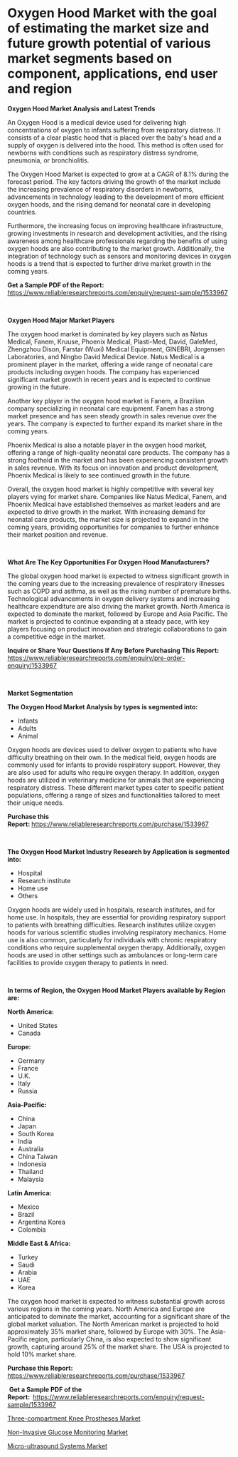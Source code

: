 <p><h1>Oxygen Hood Market with the goal of estimating the market size and future growth potential of various market segments based on component, applications, end user and region</h1></p><p><strong>Oxygen Hood Market Analysis and Latest Trends</strong></p>
<p><p>An Oxygen Hood is a medical device used for delivering high concentrations of oxygen to infants suffering from respiratory distress. It consists of a clear plastic hood that is placed over the baby's head and a supply of oxygen is delivered into the hood. This method is often used for newborns with conditions such as respiratory distress syndrome, pneumonia, or bronchiolitis.</p><p>The Oxygen Hood Market is expected to grow at a CAGR of 8.1% during the forecast period. The key factors driving the growth of the market include the increasing prevalence of respiratory disorders in newborns, advancements in technology leading to the development of more efficient oxygen hoods, and the rising demand for neonatal care in developing countries.</p><p>Furthermore, the increasing focus on improving healthcare infrastructure, growing investments in research and development activities, and the rising awareness among healthcare professionals regarding the benefits of using oxygen hoods are also contributing to the market growth. Additionally, the integration of technology such as sensors and monitoring devices in oxygen hoods is a trend that is expected to further drive market growth in the coming years.</p></p>
<p><strong>Get a Sample PDF of the Report:&nbsp;</strong> <a href="https://www.reliableresearchreports.com/enquiry/request-sample/1533967">https://www.reliableresearchreports.com/enquiry/request-sample/1533967</a></p>
<p>&nbsp;</p>
<p><strong>Oxygen Hood Major Market Players</strong></p>
<p><p>The oxygen hood market is dominated by key players such as Natus Medical, Fanem, Kruuse, Phoenix Medical, Plasti-Med, David, GaleMed, Zhengzhou Dison, Farstar (Wuxi) Medical Equipment, GINEBRI, Jorgensen Laboratories, and Ningbo David Medical Device. Natus Medical is a prominent player in the market, offering a wide range of neonatal care products including oxygen hoods. The company has experienced significant market growth in recent years and is expected to continue growing in the future.</p><p>Another key player in the oxygen hood market is Fanem, a Brazilian company specializing in neonatal care equipment. Fanem has a strong market presence and has seen steady growth in sales revenue over the years. The company is expected to further expand its market share in the coming years.</p><p>Phoenix Medical is also a notable player in the oxygen hood market, offering a range of high-quality neonatal care products. The company has a strong foothold in the market and has been experiencing consistent growth in sales revenue. With its focus on innovation and product development, Phoenix Medical is likely to see continued growth in the future.</p><p>Overall, the oxygen hood market is highly competitive with several key players vying for market share. Companies like Natus Medical, Fanem, and Phoenix Medical have established themselves as market leaders and are expected to drive growth in the market. With increasing demand for neonatal care products, the market size is projected to expand in the coming years, providing opportunities for companies to further enhance their market position and revenue.</p></p>
<p>&nbsp;</p>
<p><strong>What Are The Key Opportunities For Oxygen Hood Manufacturers?</strong></p>
<p><p>The global oxygen hood market is expected to witness significant growth in the coming years due to the increasing prevalence of respiratory illnesses such as COPD and asthma, as well as the rising number of premature births. Technological advancements in oxygen delivery systems and increasing healthcare expenditure are also driving the market growth. North America is expected to dominate the market, followed by Europe and Asia Pacific. The market is projected to continue expanding at a steady pace, with key players focusing on product innovation and strategic collaborations to gain a competitive edge in the market.</p></p>
<p><strong>Inquire or Share Your Questions If Any Before Purchasing This Report:</strong> <a href="https://www.reliableresearchreports.com/enquiry/pre-order-enquiry/1533967">https://www.reliableresearchreports.com/enquiry/pre-order-enquiry/1533967</a></p>
<p>&nbsp;</p>
<p><strong>Market Segmentation</strong></p>
<p><strong>The Oxygen Hood Market Analysis by types is segmented into:</strong></p>
<p><ul><li>Infants</li><li>Adults</li><li>Animal</li></ul></p>
<p><p>Oxygen hoods are devices used to deliver oxygen to patients who have difficulty breathing on their own. In the medical field, oxygen hoods are commonly used for infants to provide respiratory support. However, they are also used for adults who require oxygen therapy. In addition, oxygen hoods are utilized in veterinary medicine for animals that are experiencing respiratory distress. These different market types cater to specific patient populations, offering a range of sizes and functionalities tailored to meet their unique needs.</p></p>
<p><strong>Purchase this Report:&nbsp;</strong><a href="https://www.reliableresearchreports.com/purchase/1533967">https://www.reliableresearchreports.com/purchase/1533967</a></p>
<p>&nbsp;</p>
<p><strong>The Oxygen Hood Market Industry Research by Application is segmented into:</strong></p>
<p><ul><li>Hospital</li><li>Research institute</li><li>Home use</li><li>Others</li></ul></p>
<p><p>Oxygen hoods are widely used in hospitals, research institutes, and for home use. In hospitals, they are essential for providing respiratory support to patients with breathing difficulties. Research institutes utilize oxygen hoods for various scientific studies involving respiratory mechanics. Home use is also common, particularly for individuals with chronic respiratory conditions who require supplemental oxygen therapy. Additionally, oxygen hoods are used in other settings such as ambulances or long-term care facilities to provide oxygen therapy to patients in need.</p></p>
<p>&nbsp;</p>
<p><strong>In terms of Region, the Oxygen Hood Market Players available by Region are:</strong></p>
<p>
    <p> <strong> North America: </strong>
        <ul>
            <li>United States</li>
            <li>Canada</li>
        </ul>
        </p> 
    <p> <strong> Europe: </strong>
        <ul>
            <li>Germany</li>
            <li>France</li>
            <li>U.K.</li>
            <li>Italy</li>
            <li>Russia</li>
        </ul>
        </p> 
    <p> <strong> Asia-Pacific: </strong>
        <ul>
            <li>China</li>
            <li>Japan</li>
            <li>South Korea</li>
            <li>India</li>
            <li>Australia</li>
            <li>China Taiwan</li>
            <li>Indonesia</li>
            <li>Thailand</li>
            <li>Malaysia</li>
        </ul>
        </p> 
    <p> <strong> Latin America: </strong>
        <ul>
            <li>Mexico</li>
            <li>Brazil</li>
            <li>Argentina Korea</li>
            <li>Colombia</li>
        </ul>
        </p> 
    <p> <strong> Middle East & Africa: </strong>
        <ul>
            <li>Turkey</li>
            <li>Saudi</li>
            <li>Arabia</li>
            <li>UAE</li>
            <li>Korea</li>
        </ul>
    </p>
    </p>
<p><p>The oxygen hood market is expected to witness substantial growth across various regions in the coming years. North America and Europe are anticipated to dominate the market, accounting for a significant share of the global market valuation. The North American market is projected to hold approximately 35% market share, followed by Europe with 30%. The Asia-Pacific region, particularly China, is also expected to show significant growth, capturing around 25% of the market share. The USA is projected to hold 10% market share.</p></p>
<p><strong>Purchase this Report: </strong><a href="https://www.reliableresearchreports.com/purchase/1533967">https://www.reliableresearchreports.com/purchase/1533967</a></p>
<p>&nbsp;<strong>Get a Sample PDF of the Report:&nbsp;&nbsp;</strong><a href="https://www.reliableresearchreports.com/enquiry/request-sample/1533967">https://www.reliableresearchreports.com/enquiry/request-sample/1533967</a></p>
<p><strong></strong></p>
<p><p><a href="https://view.publitas.com/reportprime-1/three-compartment-knee-prostheses-market-centers-on-aspects-such-as-market-growth-market-share-market-opportunity-and-projected-forecasts-spanning-from-2023-to-2030/">Three-compartment Knee Prostheses Market</a></p><p><a href="https://view.publitas.com/reportprime-1/non-invasive-glucose-monitoring-market-size-reflecting-a-forecast-till-2030-market-by-type-by-application-and-by-geography/">Non-Invasive Glucose Monitoring Market</a></p><p><a href="https://view.publitas.com/reportprime-1/micro-ultrasound-systems-market-offers-provide-insightful-data-for-the-time-period-from-2023-to-2030-and-also-provide-analysis-based-on-application-type-and-region/">Micro-ultrasound Systems Market</a></p></p>